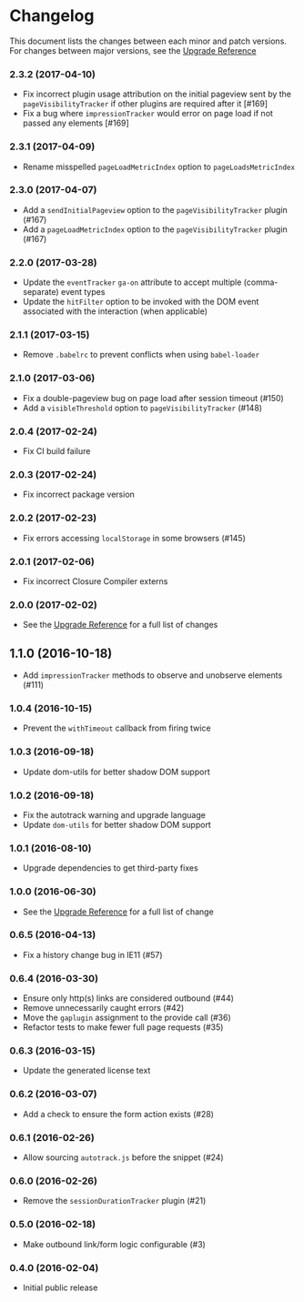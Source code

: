 # Changelog

This document lists the changes between each minor and patch versions. For changes between major versions, see the [Upgrade Reference](/docs/upgrading.md)

### 2.3.2 (2017-04-10)

- Fix incorrect plugin usage attribution on the initial pageview sent by the `pageVisibilityTracker` if other plugins are required after it [#169]
- Fix a bug where `impressionTracker` would error on page load if not passed any elements [#169]

### 2.3.1 (2017-04-09)

- Rename misspelled `pageLoadMetricIndex` option to `pageLoadsMetricIndex`

### 2.3.0 (2017-04-07)

- Add a `sendInitialPageview` option to the `pageVisibilityTracker` plugin (#167)
- Add a `pageLoadMetricIndex` option to the `pageVisibilityTracker` plugin (#167)

### 2.2.0 (2017-03-28)

- Update the `eventTracker` `ga-on` attribute to accept multiple (comma-separate) event types
- Update the `hitFilter` option to be invoked with the DOM event associated with the interaction (when applicable)

### 2.1.1 (2017-03-15)

- Remove `.babelrc` to prevent conflicts when using `babel-loader`

### 2.1.0 (2017-03-06)

- Fix a double-pageview bug on page load after session timeout (#150)
- Add a `visibleThreshold` option to `pageVisibilityTracker` (#148)

### 2.0.4 (2017-02-24)

- Fix CI build failure

### 2.0.3 (2017-02-24)

- Fix incorrect package version

### 2.0.2 (2017-02-23)

- Fix errors accessing `localStorage` in some browsers (#145)

### 2.0.1 (2017-02-06)

- Fix incorrect Closure Compiler externs

### 2.0.0 (2017-02-02)

- See the [Upgrade Reference](/docs/upgrading.md) for a full list of changes

## 1.1.0 (2016-10-18)

- Add `impressionTracker` methods to observe and unobserve elements (#111)

### 1.0.4 (2016-10-15)

- Prevent the `withTimeout` callback from firing twice

### 1.0.3 (2016-09-18)

- Update dom-utils for better shadow DOM support

### 1.0.2 (2016-09-18)

- Fix the autotrack warning and upgrade language
- Update `dom-utils` for better shadow DOM support

### 1.0.1 (2016-08-10)

- Upgrade dependencies to get third-party fixes

### 1.0.0 (2016-06-30)

- See the [Upgrade Reference](/docs/upgrading.md) for a full list of change

### 0.6.5 (2016-04-13)

- Fix a history change bug in IE11 (#57)

### 0.6.4 (2016-03-30)

- Ensure only http(s) links are considered outbound (#44)
- Remove unnecessarily caught errors (#42)
- Move the `gaplugin` assignment to the provide call (#36)
- Refactor tests to make fewer full page requests (#35)

### 0.6.3 (2016-03-15)

- Update the generated license text

### 0.6.2 (2016-03-07)

- Add a check to ensure the form action exists (#28)

### 0.6.1 (2016-02-26)

- Allow sourcing `autotrack.js` before the snippet (#24)

### 0.6.0 (2016-02-26)

- Remove the `sessionDurationTracker` plugin (#21)

### 0.5.0 (2016-02-18)

- Make outbound link/form logic configurable (#3)

### 0.4.0 (2016-02-04)

- Initial public release
